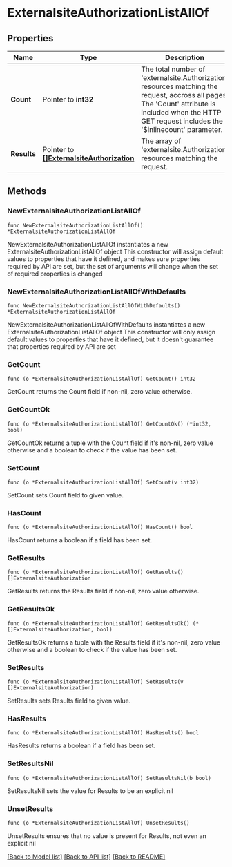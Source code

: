 # ExternalsiteAuthorizationListAllOf

## Properties

Name | Type | Description | Notes
------------ | ------------- | ------------- | -------------
**Count** | Pointer to **int32** | The total number of &#39;externalsite.Authorization&#39; resources matching the request, accross all pages. The &#39;Count&#39; attribute is included when the HTTP GET request includes the &#39;$inlinecount&#39; parameter. | [optional] 
**Results** | Pointer to [**[]ExternalsiteAuthorization**](externalsite.Authorization.md) | The array of &#39;externalsite.Authorization&#39; resources matching the request. | [optional] 

## Methods

### NewExternalsiteAuthorizationListAllOf

`func NewExternalsiteAuthorizationListAllOf() *ExternalsiteAuthorizationListAllOf`

NewExternalsiteAuthorizationListAllOf instantiates a new ExternalsiteAuthorizationListAllOf object
This constructor will assign default values to properties that have it defined,
and makes sure properties required by API are set, but the set of arguments
will change when the set of required properties is changed

### NewExternalsiteAuthorizationListAllOfWithDefaults

`func NewExternalsiteAuthorizationListAllOfWithDefaults() *ExternalsiteAuthorizationListAllOf`

NewExternalsiteAuthorizationListAllOfWithDefaults instantiates a new ExternalsiteAuthorizationListAllOf object
This constructor will only assign default values to properties that have it defined,
but it doesn't guarantee that properties required by API are set

### GetCount

`func (o *ExternalsiteAuthorizationListAllOf) GetCount() int32`

GetCount returns the Count field if non-nil, zero value otherwise.

### GetCountOk

`func (o *ExternalsiteAuthorizationListAllOf) GetCountOk() (*int32, bool)`

GetCountOk returns a tuple with the Count field if it's non-nil, zero value otherwise
and a boolean to check if the value has been set.

### SetCount

`func (o *ExternalsiteAuthorizationListAllOf) SetCount(v int32)`

SetCount sets Count field to given value.

### HasCount

`func (o *ExternalsiteAuthorizationListAllOf) HasCount() bool`

HasCount returns a boolean if a field has been set.

### GetResults

`func (o *ExternalsiteAuthorizationListAllOf) GetResults() []ExternalsiteAuthorization`

GetResults returns the Results field if non-nil, zero value otherwise.

### GetResultsOk

`func (o *ExternalsiteAuthorizationListAllOf) GetResultsOk() (*[]ExternalsiteAuthorization, bool)`

GetResultsOk returns a tuple with the Results field if it's non-nil, zero value otherwise
and a boolean to check if the value has been set.

### SetResults

`func (o *ExternalsiteAuthorizationListAllOf) SetResults(v []ExternalsiteAuthorization)`

SetResults sets Results field to given value.

### HasResults

`func (o *ExternalsiteAuthorizationListAllOf) HasResults() bool`

HasResults returns a boolean if a field has been set.

### SetResultsNil

`func (o *ExternalsiteAuthorizationListAllOf) SetResultsNil(b bool)`

 SetResultsNil sets the value for Results to be an explicit nil

### UnsetResults
`func (o *ExternalsiteAuthorizationListAllOf) UnsetResults()`

UnsetResults ensures that no value is present for Results, not even an explicit nil

[[Back to Model list]](../README.md#documentation-for-models) [[Back to API list]](../README.md#documentation-for-api-endpoints) [[Back to README]](../README.md)


